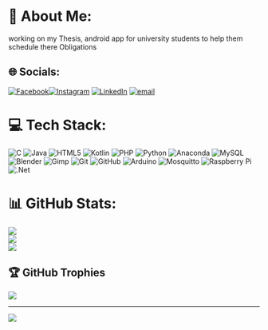 # 💫 About Me:
working on my Thesis, android app for university students to help them schedule there Obligations <br>  


<!-- Proudly created with GPRM ( https://gprm.itsvg.in ) -->
## 🌐 Socials:
[![Facebook](https://img.shields.io/badge/Facebook-%231877F2.svg?logo=Facebook&logoColor=white)](https://www.facebook.com/profile.php?id=100083785720284)[![Instagram](https://img.shields.io/badge/Instagram-%23E4405F.svg?logo=Instagram&logoColor=white)](https://instagram.com/sterkous) [![LinkedIn](https://img.shields.io/badge/LinkedIn-%230077B5.svg?logo=linkedin&logoColor=white)](https://www.linkedin.com/in/dimitrios-sterkou-70894736b) [![email](https://img.shields.io/badge/Email-D14836?logo=gmail&logoColor=white)](mailto:sterkosdimitris@gmail.com) 

# 💻 Tech Stack:
![C](https://img.shields.io/badge/c-%2300599C.svg?style=for-the-badge&logo=c&logoColor=white) ![Java](https://img.shields.io/badge/java-%23ED8B00.svg?style=for-the-badge&logo=openjdk&logoColor=white) ![HTML5](https://img.shields.io/badge/html5-%23E34F26.svg?style=for-the-badge&logo=html5&logoColor=white) ![Kotlin](https://img.shields.io/badge/kotlin-%237F52FF.svg?style=for-the-badge&logo=kotlin&logoColor=white) ![PHP](https://img.shields.io/badge/php-%23777BB4.svg?style=for-the-badge&logo=php&logoColor=white) ![Python](https://img.shields.io/badge/python-3670A0?style=for-the-badge&logo=python&logoColor=ffdd54) ![Anaconda](https://img.shields.io/badge/Anaconda-%2344A833.svg?style=for-the-badge&logo=anaconda&logoColor=white) ![MySQL](https://img.shields.io/badge/mysql-4479A1.svg?style=for-the-badge&logo=mysql&logoColor=white) ![Blender](https://img.shields.io/badge/blender-%23F5792A.svg?style=for-the-badge&logo=blender&logoColor=white) ![Gimp](https://img.shields.io/badge/Gimp-657D8B?style=for-the-badge&logo=gimp&logoColor=FFFFFF) ![Git](https://img.shields.io/badge/git-%23F05033.svg?style=for-the-badge&logo=git&logoColor=white) ![GitHub](https://img.shields.io/badge/github-%23121011.svg?style=for-the-badge&logo=github&logoColor=white) ![Arduino](https://img.shields.io/badge/-Arduino-00979D?style=for-the-badge&logo=Arduino&logoColor=white) ![Mosquitto](https://img.shields.io/badge/mosquitto-%233C5280.svg?style=for-the-badge&logo=eclipsemosquitto&logoColor=white) ![Raspberry Pi](https://img.shields.io/badge/-Raspberry_Pi-C51A4A?style=for-the-badge&logo=Raspberry-Pi) ![.Net](https://img.shields.io/badge/.NET-5C2D91?style=for-the-badge&logo=.net&logoColor=white)
# 📊 GitHub Stats:
![](https://github-readme-stats.vercel.app/api?username=DimitriosSterkou&theme=dark&hide_border=false&include_all_commits=false&count_private=false)<br/>
![](https://nirzak-streak-stats.vercel.app/?user=DimitriosSterkou&theme=dark&hide_border=false)<br/>
![](https://github-readme-stats.vercel.app/api/top-langs/?username=DimitriosSterkou&theme=dark&hide_border=false&include_all_commits=false&count_private=false&layout=compact)

## 🏆 GitHub Trophies
![](https://github-profile-trophy.vercel.app/?username=DimitriosSterkou&theme=radical&no-frame=false&no-bg=true&margin-w=4)

---
[![](https://visitcount.itsvg.in/api?id=DimitriosSterkou&icon=1&color=6)](https://visitcount.itsvg.in)

<!-- Proudly created with GPRM ( https://gprm.itsvg.in ) -->
